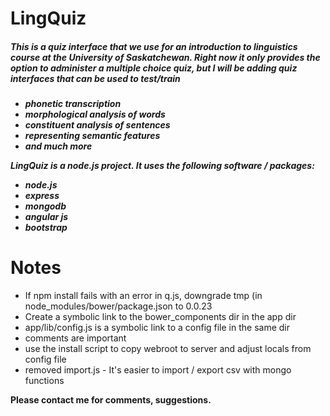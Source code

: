 LingQuiz
======== 

<h5>This is a quiz interface that we use for an introduction to linguistics course at the University of Saskatchewan. Right now it only provides the option to administer a multiple choice quiz, but I will be adding quiz interfaces that can be used to test/train<h5> 

* phonetic transcription
* morphological analysis of words
* constituent analysis of sentences
* representing semantic features
* and much more


LingQuiz is a node.js project. It uses the following software / packages:

* node.js
* express
* mongodb
* angular js
* bootstrap

Notes
=====

* If npm install fails with an error in q.js, downgrade tmp (in node_modules/bower/package.json to 0.0.23
* Create a symbolic link to the bower_components dir in the app dir
* app/lib/config.js is a symbolic link to a config file in the same dir
* comments are important
* use the install script to copy webroot to server and adjust locals from config file
* removed import.js - It's easier to import / export csv with mongo functions



**Please contact me for comments, suggestions.**
